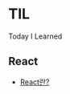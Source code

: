 # TIL
Today I Learned

<h2>React</h2>
   <ul>
      <li><a href='https://github.com/homile/TIL/blob/main/React/React%EB%9E%80.md'>React란?</a></li>
   </ul>
